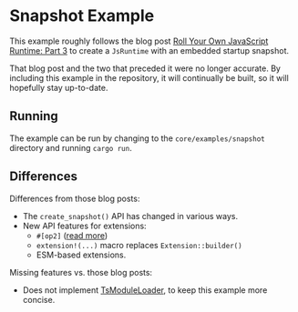 # Snapshot Example

This example roughly follows the blog post
[Roll Your Own JavaScript Runtime: Part 3][blog] to create a `JsRuntime` with an
embedded startup snapshot.

That blog post and the two that preceded it were no longer accurate. By
including this example in the repository, it will continually be built, so it
will hopefully stay up-to-date.

## Running

The example can be run by changing to the `core/examples/snapshot` directory and
running `cargo run`.

## Differences

Differences from those blog posts:

- The `create_snapshot()` API has changed in various ways.
- New API features for extensions:
  - `#[op2]` ([read more][op2])
  - `extension!(...)` macro replaces `Extension::builder()`
  - ESM-based extensions.

Missing features vs. those blog posts:

- Does not implement [TsModuleLoader], to keep this example more concise.

[blog]: https://deno.com/blog/roll-your-own-javascript-runtime-pt3#creating-a-snapshot-in-buildrs
[op2]: https://github.com/denoland/deno_core/tree/main/ops/op2#readme
[TsModuleLoader]: https://deno.com/blog/roll-your-own-javascript-runtime-pt2#supporting-typescript
